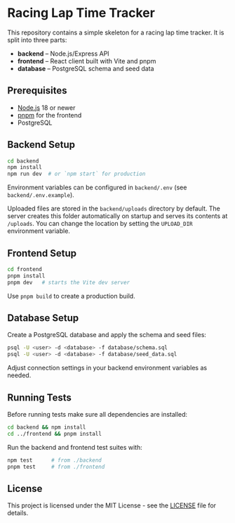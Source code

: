 # Racing Lap Time Tracker

This repository contains a simple skeleton for a racing lap time tracker. It is split into three parts:

- **backend** – Node.js/Express API
- **frontend** – React client built with Vite and pnpm
- **database** – PostgreSQL schema and seed data

## Prerequisites

- [Node.js](https://nodejs.org/) 18 or newer
- [pnpm](https://pnpm.io/) for the frontend
- PostgreSQL

## Backend Setup

```bash
cd backend
npm install
npm run dev  # or `npm start` for production
```

Environment variables can be configured in `backend/.env` (see `backend/.env.example`).

Uploaded files are stored in the `backend/uploads` directory by default. The server
creates this folder automatically on startup and serves its contents at `/uploads`.
You can change the location by setting the `UPLOAD_DIR` environment variable.

## Frontend Setup

```bash
cd frontend
pnpm install
pnpm dev   # starts the Vite dev server
```

Use `pnpm build` to create a production build.

## Database Setup

Create a PostgreSQL database and apply the schema and seed files:

```bash
psql -U <user> -d <database> -f database/schema.sql
psql -U <user> -d <database> -f database/seed_data.sql
```

Adjust connection settings in your backend environment variables as needed.

## Running Tests

Before running tests make sure all dependencies are installed:

```bash
cd backend && npm install
cd ../frontend && pnpm install
```

Run the backend and frontend test suites with:

```bash
npm test      # from ./backend
pnpm test     # from ./frontend
```

## License

This project is licensed under the MIT License - see the [LICENSE](LICENSE) file for details.
